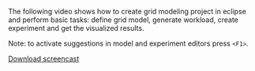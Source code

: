 The following video shows how to create grid modeling project in eclipse
and perform basic tasks: define grid model, generate workload, create
experiment and get the visualized results.

Note: to activate suggestions in model and experiment editors press `<F1>`.

[Download screencast](http://gridme.googlecode.com/svn/site/tutorial.avi)
